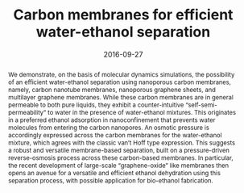 ---
title: "Carbon membranes for efficient water-ethanol separation"
date: 2016-09-27
publishDate: 2016-09-27
authors: ["**Simon Gravelle**", "Hiroaki Yoshida", "Laurent Joly", "Christophe Ybert", "Lydéric Bocquet"]
publication_types: ["2"]
abstract: "We demonstrate, on the basis of molecular dynamics simulations, the possibility of an efficient water-ethanol separation using nanoporous carbon membranes, namely, carbon nanotube membranes, nanoporous graphene sheets, and multilayer graphene membranes. While these carbon membranes are in general permeable to both pure liquids, they exhibit a counter-intuitive “self-semi-permeability” to water in the presence of water-ethanol mixtures. This originates in a preferred ethanol adsorption in nanoconfinement that prevents water molecules from entering the carbon nanopores. An osmotic pressure is accordingly expressed across the carbon membranes for the water-ethanol mixture, which agrees with the classic van’t Hoff type expression. This suggests a robust and versatile membrane-based separation, built on a pressure-driven reverse-osmosis process across these carbon-based membranes. In particular, the recent development of large-scale “graphene-oxide” like membranes then opens an avenue for a versatile and efficient ethanol dehydration using this separation process, with possible application for bio-ethanol fabrication."
featured: true
publication: "The Journal of Chemical Physics, 145, 12"
links:
  - icon_pack: fas
    icon: scroll
    name: Link
    url: 'https://doi.org/10.1063/1.4963098'
---
